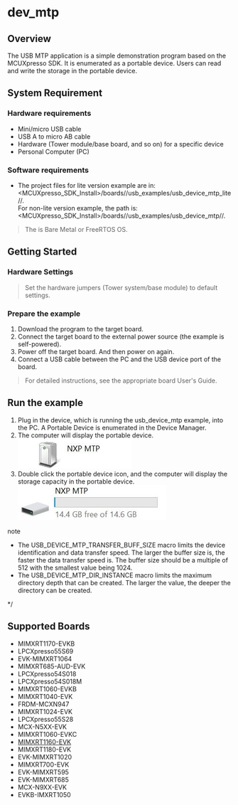# dev_mtp




## Overview

The USB MTP application is a simple demonstration program based on the MCUXpresso SDK.
It is enumerated as a portable device. Users can read and write the storage in the portable device.

## System Requirement

### Hardware requirements

- Mini/micro USB cable
- USB A to micro AB cable
- Hardware (Tower module/base board, and so on) for a specific device
- Personal Computer (PC)


### Software requirements

- The project files for lite version example are in: 
<br> <MCUXpresso_SDK_Install>/boards/<board>/usb_examples/usb_device_mtp_lite/<rtos>/<toolchain>.
<br>  For non-lite version example, the path is: 
<br> <MCUXpresso_SDK_Install>/boards/<board>/usb_examples/usb_device_mtp/<rtos>/<toolchain>.
> The <rtos> is Bare Metal or FreeRTOS OS.


## Getting Started

### Hardware Settings

> Set the hardware jumpers (Tower system/base module) to default settings.


### Prepare the example

1.  Download the program to the target board.
2.  Connect the target board to the external power source (the example is self-powered).
3.  Power off the target board. And then power on again.
4.  Connect a USB cable between the PC and the USB device port of the board.

> For detailed instructions, see the appropriate board User's Guide.

## Run the example

1.  Plug in the device, which is running the usb_device_mtp example, into the PC. A Portable Device is enumerated in the Device Manager.
2.  The computer will display the portable device.
<br>![Portable Device](portable_device.jpg "Portable Device")
3.  Double click the portable device icon, and the computer will display the storage capacity in the portable device.
<br>![Storage](portable_device_storage.jpg "Storage")

note<br>
- The USB_DEVICE_MTP_TRANSFER_BUFF_SIZE macro limits the device identification and data transfer speed.
   The larger the buffer size is, the faster the data transfer speed is. The buffer size should be a multiple of 512 with the smallest value being 1024.<br/>
- The USB_DEVICE_MTP_DIR_INSTANCE macro limits the maximum directory depth that can be created. 
   The larger the value, the deeper the directory can be created.<br/>

*/


## Supported Boards
- MIMXRT1170-EVKB
- LPCXpresso55S69
- EVK-MIMXRT1064
- MIMXRT685-AUD-EVK
- LPCXpresso54S018
- LPCXpresso54S018M
- MIMXRT1060-EVKB
- MIMXRT1040-EVK
- FRDM-MCXN947
- MIMXRT1024-EVK
- LPCXpresso55S28
- MCX-N5XX-EVK
- MIMXRT1060-EVKC
- [MIMXRT1160-EVK](../../_boards/evkmimxrt1160/usb_examples/usb_device_mtp/example_board_readme.md)
- MIMXRT1180-EVK
- EVK-MIMXRT1020
- MIMXRT700-EVK
- EVK-MIMXRT595
- EVK-MIMXRT685
- MCX-N9XX-EVK
- EVKB-IMXRT1050

